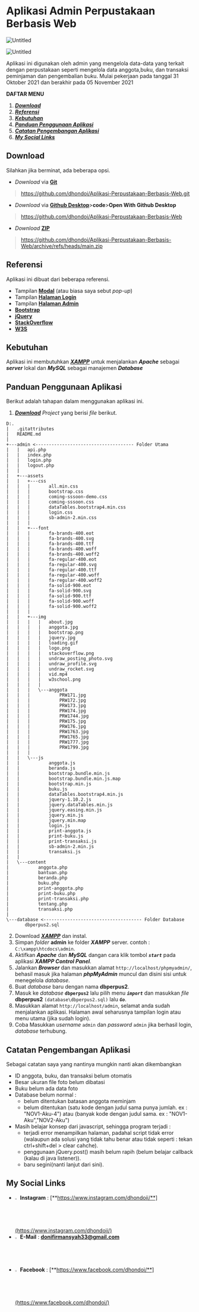 # Aplikasi Admin Perpustakaan Berbasis Web
 
 ![Untitled](https://user-images.githubusercontent.com/90187106/140598123-3a4912e0-b1fe-4648-a378-a6bca7f60e62.png)
 
 ![Untitled](https://user-images.githubusercontent.com/90187106/140598157-23c9db52-fc2e-462a-9278-eb43b93b161c.png)

Aplikasi ini digunakan oleh admin yang mengelola data-data yang terkait dengan perpustakaan seperti mengelola data anggota,buku, dan transaksi peminjaman dan pengembalian buku. Mulai pekerjaan pada tanggal 31 Oktober 2021 dan berakhir pada 05 November 2021
 
 **DAFTAR MENU**
 1. [_**Download**_](#Download)
 2. [_**Referensi**_](#Referensi)
 3. [_**Kebutuhan**_](#Kebutuhan)
 4. [_**Panduan Penggunaan Aplikasi**_](#Panduan-Penggunaan-Aplikasi)
 5. [_**Catatan Pengembangan Aplikasi**_](#Catatan-Pengembangan-Aplikasi)
 6. [_**My Social Links**_](#My-Social-Links)
 
 ## Download
 Silahkan jika berminat, ada beberapa opsi.
 
 - _Download_ via [**Git**](https://github.com/dhondoi/Aplikasi-Perpustakaan-Berbasis-Web.git) 
 > https://github.com/dhondoi/Aplikasi-Perpustakaan-Berbasis-Web.git
- _Download_ via [**Github Desktop**](https://github.com/dhondoi/Aplikasi-Perpustakaan-Berbasis-Web)>**code**>**Open With Github Desktop**
 > https://github.com/dhondoi/Aplikasi-Perpustakaan-Berbasis-Web
 - _Download_ [**ZIP**](https://github.com/dhondoi/Aplikasi-Perpustakaan-Berbasis-Web/archive/refs/heads/main.zip) 
 > https://github.com/dhondoi/Aplikasi-Perpustakaan-Berbasis-Web/archive/refs/heads/main.zip
 
 ## Referensi
 Aplikasi ini dibuat dari beberapa referensi.
 - Tampilan [**Modal**](https://www.creative-tim.com/product/login-and-register-modal) (atau biasa saya sebut _pop-up_)
 - Tampilan [**Halaman Login**](https://www.creative-tim.com/product/coming-sssoon-page)
 - Tampilan [**Halaman Admin**](https://startbootstrap.com/theme/sb-admin-2)
 - [**Bootstrap**](https://getbootstrap.com/docs/5.1/getting-started/introduction/)
 - [**jQuery**](https://api.jquery.com/)
 - [**StackOverflow**](https://stackoverflow.com/)
 - [**W3S**](https://www.w3schools.com/)
 
 ## Kebutuhan
 Aplikasi ini membutuhkan [**_XAMPP_**](https://www.apachefriends.org/download.html) untuk menjalankan **_Apache_** sebagai **_server_** lokal dan **_MySQL_** sebagai manajemen **_Database_**
 
 ## Panduan Penggunaan Aplikasi
 Berikut adalah tahapan dalam menggunakan aplikasi ini.
 1. [_**Download**_](#Download) _Project_ yang berisi _file_ berikut.
 
 ```
 D:.
|   .gitattributes
|   README.md
|
+---admin <------------------------------------- Folder Utama
|   |   api.php
|   |   index.php
|   |   login.php
|   |   logout.php
|   |
|   +---assets
|   |   +---css
|   |   |       all.min.css
|   |   |       bootstrap.css
|   |   |       coming-sssoon-demo.css
|   |   |       coming-sssoon.css
|   |   |       dataTables.bootstrap4.min.css
|   |   |       login.css
|   |   |       sb-admin-2.min.css
|   |   |
|   |   +---font
|   |   |       fa-brands-400.eot
|   |   |       fa-brands-400.svg
|   |   |       fa-brands-400.ttf
|   |   |       fa-brands-400.woff
|   |   |       fa-brands-400.woff2
|   |   |       fa-regular-400.eot
|   |   |       fa-regular-400.svg
|   |   |       fa-regular-400.ttf
|   |   |       fa-regular-400.woff
|   |   |       fa-regular-400.woff2
|   |   |       fa-solid-900.eot
|   |   |       fa-solid-900.svg
|   |   |       fa-solid-900.ttf
|   |   |       fa-solid-900.woff
|   |   |       fa-solid-900.woff2
|   |   |
|   |   +---img
|   |   |   |   about.jpg
|   |   |   |   anggota.jpg
|   |   |   |   bootstrap.png
|   |   |   |   jquery.jpg
|   |   |   |   loading.gif
|   |   |   |   logo.png
|   |   |   |   stackoverflow.png
|   |   |   |   undraw_posting_photo.svg
|   |   |   |   undraw_profile.svg
|   |   |   |   undraw_rocket.svg
|   |   |   |   vid.mp4
|   |   |   |   w3school.png
|   |   |   |
|   |   |   \---anggota
|   |   |           PRW171.jpg
|   |   |           PRW172.jpg
|   |   |           PRW173.jpg
|   |   |           PRW174.jpg
|   |   |           PRW1744.jpg
|   |   |           PRW175.jpg
|   |   |           PRW176.jpg
|   |   |           PRW1763.jpg
|   |   |           PRW1765.jpg
|   |   |           PRW1777.jpg
|   |   |           PRW1799.jpg
|   |   |
|   |   \---js
|   |           anggota.js
|   |           beranda.js
|   |           bootstrap.bundle.min.js
|   |           bootstrap.bundle.min.js.map
|   |           bootstrap.min.js
|   |           buku.js
|   |           dataTables.bootstrap4.min.js
|   |           jquery-1.10.2.js
|   |           jquery.dataTables.min.js
|   |           jquery.easing.min.js
|   |           jquery.min.js
|   |           jquery.min.map
|   |           login.js
|   |           print-anggota.js
|   |           print-buku.js
|   |           print-transaksi.js
|   |           sb-admin-2.min.js
|   |           transaksi.js
|   |
|   \---content
|           anggota.php
|           bantuan.php
|           beranda.php
|           buku.php
|           print-anggota.php
|           print-buku.php
|           print-transaksi.php
|           tentang.php
|           transaksi.php
|
\---database <------------------------------------- Folder Database
        dbperpus2.sql

 ```
 
 2. Download [**_XAMPP_**](https://www.apachefriends.org/download.html) dan instal.
 3. Simpan _folder_ **admin** ke folder **_XAMPP_** server. contoh : `C:\xampp\htcdocs\admin`.
 4. Aktifkan **_Apache_** dan **_MySQL_** dangan cara klik tombol _**`start`**_ pada aplikasi **_XAMPP Control Panel_**.
 5. Jalankan **_Browser_** dan masukkan alamat `http://localhost/phpmyadmin/`, behasil masuk jika halaman **_phpMyAdmin_** muncul dan disini sisi untuk menegelola _database_.
 6. Buat _database_ baru dengan nama **dbperpus2**.
 7. Masuk ke _database_ **`dbperpus2`** lalu pilih menu **_`import`_** dan masukkan _file_ **dbperpus2** `(database\dbperpus2.sql)` lalu **_`Go`_**.
 8. Masukkan alamat `http://localhost/admin`, selamat anda sudah menjalankan aplikasi. Halaman awal seharusnya tampilan login atau menu utama (jika sudah login).
 9. Coba Masukkan _username_ `admin` dan _password_ `admin` jika berhasil login, _database_ terhubung.
 
 ## Catatan Pengembangan Aplikasi
 Sebagai catatan saya yang nantinya mungkin nanti akan dikembangkan
 - ID anggota, buku, dan transaksi belum otomatis
 - Besar ukuran file foto belum dibatasi
 - Buku belum ada data foto
 - Database belum normal :
   - belum ditentukan batasan anggota meminjam
   - belum ditentukan (satu kode dengan judul sama punya jumlah. ex : "NOV1-Aku-4") atau (banyak kode dengan judul sama. ex : "NOV1-Aku","NOV2-Aku")
 - Masih belajar konsep dari javascript, sehingga program terjadi :
   - terjadi error menampilkan halaman, padahal script tidak error (walaupun ada solusi yang tidak tahu benar atau tidak seperti : tekan ctrl+shift+del > clear cahche).
   - penggunaan jQuery.post() masih belum rapih (belum belajar callback (kalau di java listener)).
   - baru segini(nanti lanjut dari sini).
 
 ## My Social Links
 
 - <code><img src="https://camo.githubusercontent.com/c9dacf0f25a1489fdbc6c0d2b41cda58b77fa210a13a886d6f99e027adfbd358/68747470733a2f2f6564656e742e6769746875622e696f2f537570657254696e7949636f6e732f696d616765732f7376672f696e7374616772616d2e737667" width="2%"></code> **Instagram** : [**https://www.instagram.com/dhondoii/**](https://www.instagram.com/dhondoii/)
 - <code><img src="https://camo.githubusercontent.com/4a3dd8d10a27c272fd04b2ce8ed1a130606f95ea6a76b5e19ce8b642faa18c27/68747470733a2f2f6564656e742e6769746875622e696f2f537570657254696e7949636f6e732f696d616765732f7376672f676d61696c2e737667" width="2%"></code> **E-Mail** : **donifirmansyah33@gmail.com**
 - <code><img src="https://camo.githubusercontent.com/8f245234577766478eaf3ee72b0615e99bb9ef3eaa56e1c37f75692811181d5c/68747470733a2f2f6564656e742e6769746875622e696f2f537570657254696e7949636f6e732f696d616765732f7376672f66616365626f6f6b2e737667" width="2%"></code> **Facebook** : [**https://www.facebook.com/dhondoi/**](https://www.facebook.com/dhondoi/)
